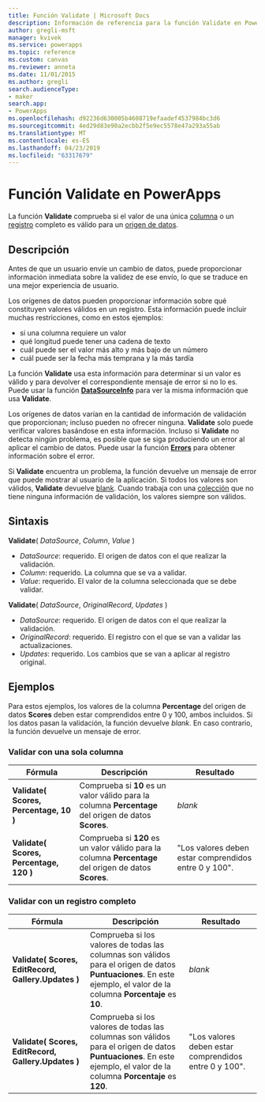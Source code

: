 ```yaml
---
title: Función Validate | Microsoft Docs
description: Información de referencia para la función Validate en PowerApps, incluidos ejemplos y sintaxis
author: gregli-msft
manager: kvivek
ms.service: powerapps
ms.topic: reference
ms.custom: canvas
ms.reviewer: anneta
ms.date: 11/01/2015
ms.author: gregli
search.audienceType:
- maker
search.app:
- PowerApps
ms.openlocfilehash: d92236d630005b4608719efaadef4537984bc3d6
ms.sourcegitcommit: 4ed29d83e90a2ecbb2f5e9ec5578e47a293a55ab
ms.translationtype: MT
ms.contentlocale: es-ES
ms.lasthandoff: 04/23/2019
ms.locfileid: "63317679"
---
```

# <a name="validate-function-in-powerapps"></a>Función Validate en PowerApps
La función **Validate** comprueba si el valor de una única [columna](../working-with-tables.md#columns) o un [registro](../working-with-tables.md#records) completo es válido para un [origen de datos](../working-with-data-sources.md).  

## <a name="description"></a>Descripción
Antes de que un usuario envíe un cambio de datos, puede proporcionar información inmediata sobre la validez de ese envío, lo que se traduce en una mejor experiencia de usuario.

Los orígenes de datos pueden proporcionar información sobre qué constituyen valores válidos en un registro. Esta información puede incluir muchas restricciones, como en estos ejemplos:

* si una columna requiere un valor
* qué longitud puede tener una cadena de texto
* cuál puede ser el valor más alto y más bajo de un número
* cuál puede ser la fecha más temprana y la más tardía

La función **Validate** usa esta información para determinar si un valor es válido y para devolver el correspondiente mensaje de error si no lo es. Puede usar la función **[DataSourceInfo](function-datasourceinfo.md)** para ver la misma información que usa **Validate**.

Los orígenes de datos varían en la cantidad de información de validación que proporcionan; incluso pueden no ofrecer ninguna. **Validate** solo puede verificar valores basándose en esta información. Incluso si **Validate** no detecta ningún problema, es posible que se siga produciendo un error al aplicar el cambio de datos. Puede usar la función **[Errors](function-errors.md)** para obtener información sobre el error.

Si **Validate** encuentra un problema, la función devuelve un mensaje de error que puede mostrar al usuario de la aplicación. Si todos los valores son válidos, **Validate** devuelve [blank](function-isblank-isempty.md). Cuando trabaja con una [colección](../working-with-data-sources.md#collections) que no tiene ninguna información de validación, los valores siempre son válidos.

## <a name="syntax"></a>Sintaxis
**Validate**( *DataSource*, *Column*, *Value* )

* *DataSource*: requerido. El origen de datos con el que realizar la validación.
* *Column*: requerido. La columna que se va a validar.
* *Value*: requerido. El valor de la columna seleccionada que se debe validar.

**Validate**( *DataSource*, *OriginalRecord*, *Updates* )

* *DataSource*: requerido. El origen de datos con el que realizar la validación.
* *OriginalRecord*: requerido.  El registro con el que se van a validar las actualizaciones.
* *Updates*: requerido.  Los cambios que se van a aplicar al registro original.

## <a name="examples"></a>Ejemplos
Para estos ejemplos, los valores de la columna **Percentage** del origen de datos **Scores** deben estar comprendidos entre 0 y 100, ambos incluidos. Si los datos pasan la validación, la función devuelve *blank*. En caso contrario, la función devuelve un mensaje de error.

### <a name="validate-with-a-single-column"></a>Validar con una sola columna

| Fórmula | Descripción | Resultado |
| --- | --- | --- |
| **Validate( Scores, Percentage, 10 )** |Comprueba si **10** es un valor válido para la columna **Percentage** del origen de datos **Scores**. |*blank* |
| **Validate( Scores, Percentage, 120 )** |Comprueba si **120** es un valor válido para la columna **Percentage** del origen de datos **Scores**. |"Los valores deben estar comprendidos entre 0 y 100". |

### <a name="validate-with-a-complete-record"></a>Validar con un registro completo

| Fórmula | Descripción | Resultado |
| --- | --- | --- |
| **Validate( Scores, EditRecord, Gallery.Updates )** |Comprueba si los valores de todas las columnas son válidos para el origen de datos **Puntuaciones**. En este ejemplo, el valor de la columna **Porcentaje** es **10**. |*blank* |
| **Validate( Scores, EditRecord, Gallery.Updates )** | Comprueba si los valores de todas las columnas son válidos para el origen de datos **Puntuaciones**. En este ejemplo, el valor de la columna **Porcentaje** es **120**. |"Los valores deben estar comprendidos entre 0 y 100". |

